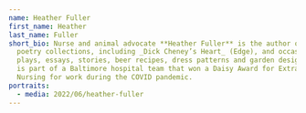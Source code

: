 ```yaml
---
name: Heather Fuller
first_name: Heather
last_name: Fuller
short_bio: Nurse and animal advocate **Heather Fuller** is the author of four
  poetry collections, including _Dick Cheney’s Heart_ (Edge), and occasional
  plays, essays, stories, beer recipes, dress patterns and garden designs. She
  is part of a Baltimore hospital team that won a Daisy Award for Extraordinary
  Nursing for work during the COVID pandemic. 
portraits:
  - media: 2022/06/heather-fuller
---
```

